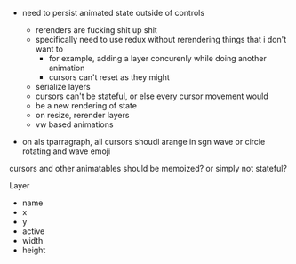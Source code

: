 - need to persist animated state outside of controls

  - rerenders are fucking shit up shit
  - specifically need to use redux without rerendering things that i don't want to
    - for example, adding a layer concurenly while doing another animation
    - cursors can't reset as they might
  - serialize layers
  - cursors can't be stateful, or else every cursor movement would
  - be a new rendering of state
  - on resize, rerender layers
  - vw based animations

- on als tparragraph, all cursors shoudl arange in sgn wave or circle rotating and wave emoji

cursors and other animatables should be memoized?
or simply not stateful?

Layer

- name
- x
- y
- active
- width
- height
